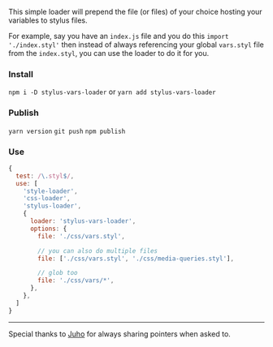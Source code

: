 This simple loader will prepend the file (or files) of your choice hosting your variables to stylus files.

For example, say you have an `index.js` file and you do this
`import './index.styl'`
then instead of always referencing your global `vars.styl` file from the `index.styl`, you can use the loader to do it for you.

### Install
`npm i -D stylus-vars-loader`
or
`yarn add stylus-vars-loader`

### Publish
`yarn version`
`git push`
`npm publish`

### Use
```js
{
  test: /\.styl$/,
  use: [
    'style-loader',
    'css-loader',
    'stylus-loader',
    {
      loader: 'stylus-vars-loader',
      options: {
        file: './css/vars.styl',

        // you can also do multiple files
        file: ['./css/vars.styl', './css/media-queries.styl'],

        // glob too
        file: './css/vars/*',
      },
    },
  ]
}
```

---

Special thanks to [Juho](https://twitter.com/bebraw) for always sharing pointers when asked to.
